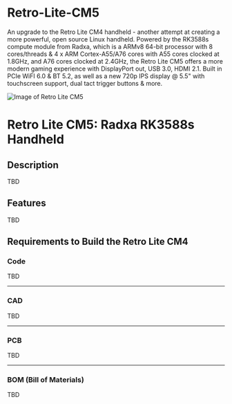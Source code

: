 # Retro-Lite-CM5
An upgrade to the Retro Lite CM4 handheld - another attempt at creating a more powerful, open source Linux handheld. 
Powered by the RK3588s compute module from Radxa, which is a ARMv8 64-bit processor with 8 cores/threads & 4 x ARM Cortex-A55/A76 cores with A55 cores clocked at 1.8GHz, and A76 cores clocked at 2.4GHz, the Retro Lite CM5 offers a more modern gaming experience with DisplayPort out, USB 3.0, HDMI 2.1. Built in PCIe WiFI 6.0 & BT 5.2, as well as a new 720p IPS display @ 5.5" with touchscreen support, dual tact trigger buttons & more. 

![Image of Retro Lite CM5](https://i.imgur.com/EQzkV89.png)
# Retro Lite CM5: Radxa RK3588s Handheld 

## Description
 
TBD

## Features

TBD

## Requirements to Build the Retro Lite CM4

### Code 

TBD

-------------------------------------------------------------------------------------------------------

### CAD
TBD

-------------------------------------------------------------------------------------------------------

### PCB
TBD

-------------------------------------------------------------------------------------------------------

### BOM (Bill of Materials) 
TBD


